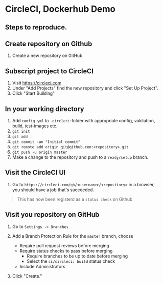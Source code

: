 # CircleCI, Dockerhub Demo

## Steps to reproduce.

## Create repository on Github

1. Create a new repository on GitHub.

## Subscript project to CircleCI

1. Visit https://circleci.com
1. Under "Add Projects" find the new repository and click "Set Up Project".
1. Click "Start Building"

## In your working directory

1. Add `config.yml` to `.circleci`-folder with appropriate config,
    valdiation, build, test-images etc.
1. `git init`
1. `git add .`
1. `git commit -am "Initial commit"`
1. `git remote add origin git@github.com:<repository>.git`
1. `git push -u origin master`
1. Make a change to the repository and push to a `ready/setup` branch.

## Visit the CircleCI UI

1. Go to `https://circleci.com/gh/<username>/<repository>` in a browser,
    you should have a job that's succeeded.

> This has now been registerd as a `status check` on Github

## Visit you repository on GitHub

1. Go to `Settings -> Branches`
1. Add a Branch Protection Rule for the `master` branch, choose
    - Require pull request reviews before merging
    - Require status checks to pass before merging
        - Require branches to be up to date before merging
        - Select the `ci/circleci: build` status check
    - Include Administrators

1. Click "Create."

